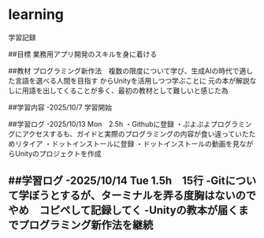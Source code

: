 # learning
学習記録

##目標
業務用アプリ開発のスキルを身に着ける

##教材
プログラミング新作法　複数の限度について学び、生成AIの時代で適した言語を選べる人間を目指す
からUnityを活用しつつ学ぶことに
元の本が解説なしに用語を出してくることが多く、最初の教材として難しいと感じた為


##学習内容
-2025/10/7 学習開始

##学習ログ
-2025/10/13 Mon　2.5h
・Githubに登録
・ぷよぷよプログラミングにアクセスするも、ガイドと実際のプログラミングの内容が食い違っていたためリタイア
・ドットインストールに登録
・ドットインストールの動画を見ながらUnityのプロジェクトを作成

##学習ログ
-2025/10/14 Tue 1.5h　15行
-Gitについて学ぼうとするが、ターミナルを弄る度胸はないのでやめ　コピペして記録してく
-Unityの教本が届くまでプログラミング新作法を継続
-
